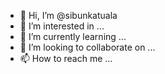 - 👋 Hi, I’m @sibunkatuala
- 👀 I’m interested in ...
- 🌱 I’m currently learning ...
- 💞️ I’m looking to collaborate on ...
- 📫 How to reach me ...

<!---
sibunkatuala/sibunkatuala is a ✨ special ✨ repository because its `README.md` (this file) appears on your GitHub profile.
You can click the Preview link to take a look at your changes.
--->
